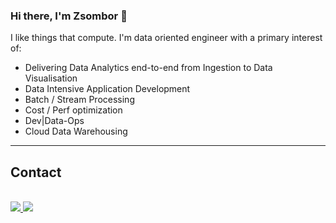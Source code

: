 ### Hi there, I'm Zsombor 👋

I like things that compute. I'm data oriented engineer with a primary interest of:

* Delivering Data Analytics end-to-end from Ingestion to Data Visualisation 
* Data Intensive Application Development
* Batch / Stream Processing
* Cost / Perf optimization
* Dev|Data-Ops 
* Cloud Data Warehousing

-------------------

## Contact

<p align="left"><br/>
 <a href="https://www.linkedin.com/in/zsombor-flds/">
  <img src="https://img.shields.io/badge/linkedin-blue?style=flat-square&logo=linkedin">
 </a>
 <a href="https://medium.com/@zsombor-flds">
  <img src="https://img.shields.io/badge/Medium-12100E?tyle=flat-square&logo=medium">
 </a>
 
</p>

